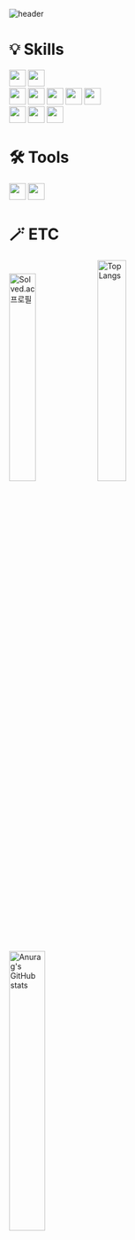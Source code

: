 ![header](https://capsule-render.vercel.app/api?type=Rounded&reversal=true&color=timeGradient&height=200&animation=twinkling&fontSize=60&fontAlign=65&descAlign=56&descAlignY=66&text=JiHwan_Park&desc=Nice_To_Meet_You)
<br/>

# 💡  Skills
<div>
  <img height="30px" src="https://img.shields.io/badge/Java-007396?style=flat-square&logo=Java&logoColor=white">
  <img height="30px" src="https://img.shields.io/badge/SpringBoot-6DB33F?style=flat-square&logo=SpringBoot&logoColor=white">
</div>
<div>
  <img height="30px" src="https://img.shields.io/badge/HTML5-E34F26?style=flat-square&logo=HTML5&logoColor=white">
  <img height="30px" src="https://img.shields.io/badge/CSS3-1572B6?style=flat-square&logo=CSS3&logoColor=white">
  <img height="30px" src="https://img.shields.io/badge/JavaScript-F7DF1E?style=flat-square&logo=JavaScript&logoColor=black">
  <img height="30px" src="https://img.shields.io/badge/Thymeleaf-005F0F?style=flat-square&logo=Thymeleaf&logoColor=white">
  <img height="30px" src="https://img.shields.io/badge/jQuery-0769AD?style=flat-square&logo=jQuery&logoColor=white">
</div>
<div>
  <img height="30px" src="https://img.shields.io/badge/Oracle-F80000?style=flat-square&logo=Oracle&logoColor=white">
  <img height="30px" src="https://img.shields.io/badge/Linux-FCC624?style=flat-square&logo=Linux&logoColor=black">
  <img height="30px" src="https://img.shields.io/badge/Ubuntu-E95420?style=flat-square&logo=Ubuntu&logoColor=white">
</div>

# 🛠️  Tools
<div>
  <img height="30px" src="https://img.shields.io/badge/IntelliJ-000000?style=flat-square&logo=IntelliJIDEA&logoColor=white">
  <img height="30px" src="https://img.shields.io/badge/Eclipse-#2C2255?style=flat-square&logo=EclipseIDE&logoColor=white">
</div>

# 🪄  ETC
[<img width="31%" src="http://mazassumnida.wtf/api/v2/generate_badge?boj=wlghks05" alt="Solved.ac 프로필">](https://solved.ac/wlghks05)
<img width="32%" src="https://github-readme-stats.vercel.app/api/top-langs/?username=GeeHwanee&layout=compact" alt="Top Langs">
<img width="36%" src="https://github-readme-stats.vercel.app/api?username=GeeHwanee&show_icons=true&theme=solarized-light" alt="Anurag's GitHub stats">


